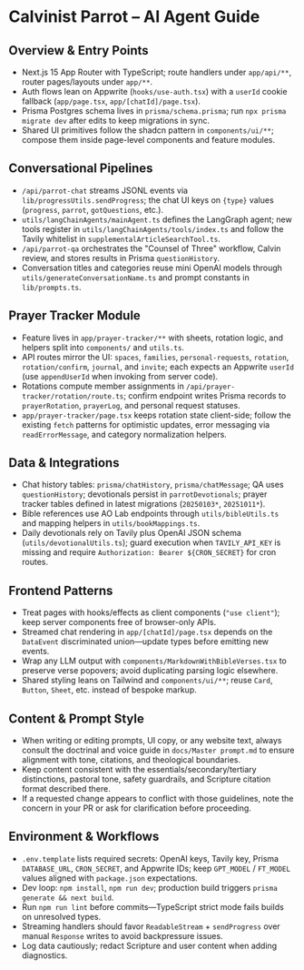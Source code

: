 # Calvinist Parrot – AI Agent Guide
## Overview & Entry Points
- Next.js 15 App Router with TypeScript; route handlers under `app/api/**`, router pages/layouts under `app/**`.
- Auth flows lean on Appwrite (`hooks/use-auth.tsx`) with a `userId` cookie fallback (`app/page.tsx`, `app/[chatId]/page.tsx`).
- Prisma Postgres schema lives in `prisma/schema.prisma`; run `npx prisma migrate dev` after edits to keep migrations in sync.
- Shared UI primitives follow the shadcn pattern in `components/ui/**`; compose them inside page-level components and feature modules.

## Conversational Pipelines
- `/api/parrot-chat` streams JSONL events via `lib/progressUtils.sendProgress`; the chat UI keys on `{type}` values (`progress`, `parrot`, `gotQuestions`, etc.).
- `utils/langChainAgents/mainAgent.ts` defines the LangGraph agent; new tools register in `utils/langChainAgents/tools/index.ts` and follow the Tavily whitelist in `supplementalArticleSearchTool.ts`.
- `/api/parrot-qa` orchestrates the "Counsel of Three" workflow, Calvin review, and stores results in Prisma `questionHistory`.
- Conversation titles and categories reuse mini OpenAI models through `utils/generateConversationName.ts` and prompt constants in `lib/prompts.ts`.

## Prayer Tracker Module
- Feature lives in `app/prayer-tracker/**` with sheets, rotation logic, and helpers split into `components/` and `utils.ts`.
- API routes mirror the UI: `spaces`, `families`, `personal-requests`, `rotation`, `rotation/confirm`, `journal`, and `invite`; each expects an Appwrite `userId` (use `appendUserId` when invoking from server code).
- Rotations compute member assignments in `/api/prayer-tracker/rotation/route.ts`; confirm endpoint writes Prisma records to `prayerRotation`, `prayerLog`, and personal request statuses.
- `app/prayer-tracker/page.tsx` keeps rotation state client-side; follow the existing `fetch` patterns for optimistic updates, error messaging via `readErrorMessage`, and category normalization helpers.

## Data & Integrations
- Chat history tables: `prisma/chatHistory`, `prisma/chatMessage`; QA uses `questionHistory`; devotionals persist in `parrotDevotionals`; prayer tracker tables defined in latest migrations (`20250103*`, `20251011*`).
- Bible references use AO Lab endpoints through `utils/bibleUtils.ts` and mapping helpers in `utils/bookMappings.ts`.
- Daily devotionals rely on Tavily plus OpenAI JSON schema (`utils/devotionalUtils.ts`); guard execution when `TAVILY_API_KEY` is missing and require `Authorization: Bearer ${CRON_SECRET}` for cron routes.

## Frontend Patterns
- Treat pages with hooks/effects as client components (`"use client"`); keep server components free of browser-only APIs.
- Streamed chat rendering in `app/[chatId]/page.tsx` depends on the `DataEvent` discriminated union—update types before emitting new events.
- Wrap any LLM output with `components/MarkdownWithBibleVerses.tsx` to preserve verse popovers; avoid duplicating parsing logic elsewhere.
- Shared styling leans on Tailwind and `components/ui/**`; reuse `Card`, `Button`, `Sheet`, etc. instead of bespoke markup.

## Content & Prompt Style
- When writing or editing prompts, UI copy, or any website text, always consult the doctrinal and voice guide in `docs/Master prompt.md` to ensure alignment with tone, citations, and theological boundaries.
- Keep content consistent with the essentials/secondary/tertiary distinctions, pastoral tone, safety guardrails, and Scripture citation format described there.
- If a requested change appears to conflict with those guidelines, note the concern in your PR or ask for clarification before proceeding.

## Environment & Workflows
- `.env.template` lists required secrets: OpenAI keys, Tavily key, Prisma `DATABASE_URL`, `CRON_SECRET`, and Appwrite IDs; keep `GPT_MODEL` / `FT_MODEL` values aligned with `package.json` expectations.
- Dev loop: `npm install`, `npm run dev`; production build triggers `prisma generate && next build`.
- Run `npm run lint` before commits—TypeScript strict mode fails builds on unresolved types.
- Streaming handlers should favor `ReadableStream` + `sendProgress` over manual `Response` writes to avoid backpressure issues.
- Log data cautiously; redact Scripture and user content when adding diagnostics.
